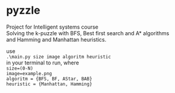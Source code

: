 # pyzzle
Project for Intelligent systems course <br />
Solving the k-puzzle with BFS, Best first search and A* algorithms <br />
and Hamming and Manhattan heuristics.

use <br />
`.\main.py size image algoritm heuristic  `<br />
in your terminal to run,
where <br />
`size=(0-N)`<br />
`image=example.png `<br />
`algoritm = {BFS, BF, AStar, BAB}`<br />
`heuristic = {Manhattan, Hamming}`



